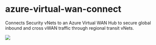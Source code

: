 # azure-virtual-wan-connect
Connects Security vNets to an Azure Virtual WAN Hub to secure global inbound and cross vWAN traffic through regional transit vNets.


[<img src="http://azuredeploy.net/deploybutton.png"/>](https://portal.azure.com/#create/Microsoft.Template/uri/https%3A%2F%2Fraw.githubusercontent.com%2Fwwce%2Fazure-virtual-wan-connect%2FazureDeploy.json)
